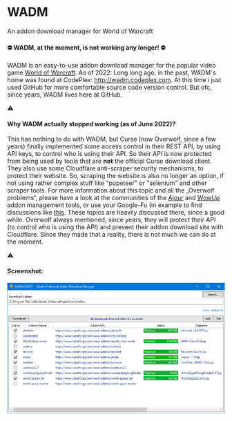 # WADM
An addon download manager for World of Warcraft

#### ⛔ WADM, at the moment, is not working any longer! ⛔

WADM is an easy-to-use addon download manager for the popular video game [World of Warcraft](https://worldofwarcraft.com). As of 2022: Long long ago, in the past, WADM´s home was found at CodePlex: http://wadm.codeplex.com. At this time i just used GitHub for more comfortable source code version control. But ofc, since years, WADM lives here at GitHub.

⚠️

#### Why WADM actually stopped working (as of June 2022)?
This has nothing to do with WADM, but Curse (now Overwolf, since a few years) finally implemented some access control in their REST API, by using API keys, to control who is using their API. So their API is now protected from being used by tools that are __not__ the official Curse download client. They also use some Cloudflare anti-scraper security mechanisms, to protect their website. So, scraping the website is also no longer an option, if not using rather complex stuff like "pupeteer" or "selenium" and other scraper tools. For more information about this topic and all the „Overwolf problems“, please have a look at the communities of the [Ajour](https://github.com/ajour/ajour) and [WowUp](https://github.com/WowUp/WowUp) addon management tools, or use your Google-Fu (in example to find discussions like [this](https://github.com/ajour/ajour/issues/746). These topics are heavily discussed there, since a good while. Overwolf always mentioned, since years, they will protect their API (to control who is using the API) and prevent their addon download site with Cloudflare. Since they made that a reality, there is not much we can do at the moment.

⚠️

#### Screenshot:
![alt text](https://github.com/MBODM/WADM/blob/master/SCREENSHOT.png)

